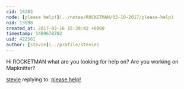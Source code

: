 ```yaml
---
cid: 16383
node: [please help!](../notes/ROCKETMAN/03-10-2017/please-help)
nid: 13998
created_at: 2017-03-16 15:39:42 +0000
timestamp: 1489678782
uid: 422561
author: [stevie](../profile/stevie)
---
```


Hi ROCKETMAN what are you looking for help on?  Are you working on Mapknitter? 

[stevie](../profile/stevie) replying to: [please help!](../notes/ROCKETMAN/03-10-2017/please-help)

